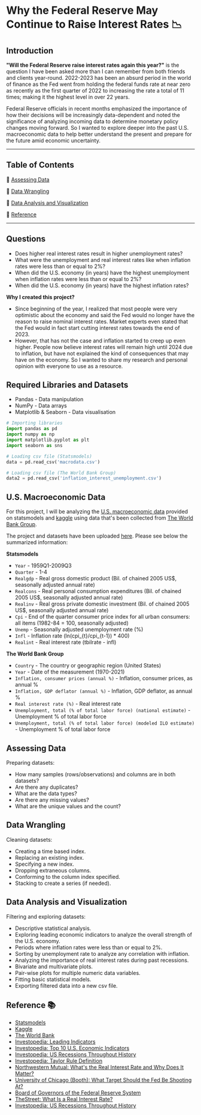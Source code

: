 # Why the Federal Reserve May Continue to Raise Interest Rates :chart_with_downwards_trend:

## Introduction

**"Will the Federal Reserve raise interest rates again this year?"** is the question I have been asked more than I can remember from both friends and clients year-round. 2022-2023 has been an absurd period in the world of finance as the Fed went from holding the federal funds rate at near zero as recently as the first quarter of 2022 to increasing the rate a total of 11 times; making it the highest level in over 22 years.

Federal Reserve officials in recent months emphasized the importance of how their decisions will be increasingly data-dependent and noted the significance of analyzing incoming data to determine monetary policy changes moving forward. So I wanted to explore deeper into the past U.S. macroeconomic data to help better understand the present and prepare for the future amid economic uncertainty. 

***

## Table of Contents

:pushpin: [Assessing Data](#assessing-data)

:pushpin: [Data Wrangling](#data_wranglings)

:pushpin: [Data Analysis and Visualization](#data_analysis_and_visualization)

:pushpin: [Reference](#reference)

***

## Questions

- Does higher real interest rates result in higher unemployment rates?
- What were the unemployment and real interest rates like when inflation rates were less than or equal to 2%?
- When did the U.S. economy (in years) have the highest unemployment when inflation rates were less than or equal to 2%?
- When did the U.S. economy (in years) have the highest inflation rates?

**Why I created this project?**

- Since beginning of the year, I realized that most people were very optimistic about the economy and said the Fed would no longer have the reason to raise nominal interest rates. Market experts even stated that the Fed would in fact start cutting interest rates towards the end of 2023.
- However, that has not the case and inflation started to creep up even higher. People now believe interest rates will remain high until 2024 due to inflation, but have not explained the kind of consequences that may have on the economy. So I wanted to share my research and personal opinion with everyone to use as a resource.

## Required Libraries and Datasets

- Pandas - Data manipulation
- NumPy - Data arrays
- Matplotlib & Seaborn - Data visualisation

```python
# Importing libraries
import pandas as pd
import numpy as np
import matplotlib.pyplot as plt
import seaborn as sns

# Loading csv file (Statsmodels)
data = pd.read_csv('macrodata.csv')

# Loading csv file (The World Bank Group)
data2 = pd.read_csv('inflation_interest_unemployment.csv')
```

## U.S. Macroeconomic Data

For this project, I will be analyzing the [U.S. macroeconomic data](https://www.statsmodels.org/stable/datasets/generated/macrodata.html) provided on statsmodels and [kaggle](https://www.kaggle.com/datasets/prasertk/inflation-interest-and-unemployment-rate) using data that's been collected from [The World Bank Group](https://www.worldbank.org/en/about/legal/terms-of-use-for-datasets).

The project and datasets have been uploaded [here](https://github.com/tylerchg/Personal-Project/tree/main/Project%201). Please see below the summarized information:

**Statsmodels**
- `Year` - 1959Q1-2009Q3 
- `Quarter` - 1-4
- `Realgdp` - Real gross domestic product (Bil. of chained 2005 US$, seasonally adjusted annual rate)
- `Realcons` - Real personal consumption expenditures (Bil. of chained 2005 US$, seasonally adjusted annual rate)
- `Realinv` - Real gross private domestic investment (Bil. of chained 2005 US$, seasonally adjusted annual rate)
- `Cpi` - End of the quarter consumer price index for all urban consumers: all items (1982-84 = 100, seasonally adjusted)
- `Unemp` - Seasonally adjusted unemployment rate (%)
- `Infl` - Inflation rate (ln(cpi_{t}/cpi_{t-1}) * 400)
- `Realint` - Real interest rate (tbilrate - infl)

**The World Bank Group**
- `Country` - The country or geographic region (United States)
- `Year` - Date of the measurement (1970-2021)
- `Inflation, consumer prices (annual %)` - Inflation, consumer prices, as annual %
- `Inflation, GDP deflator (annual %)` - Inflation, GDP deflator, as annual %
- `Real interest rate (%)` - Real interest rate
- `Unemployment, total (% of total labor force) (national estimate)` - Unemployment % of total labor force
- `Unemployment, total (% of total labor force) (modeled ILO estimate)` - Unemployment % of total labor force


## Assessing Data

Preparing datasets:
- How many samples (rows/observations) and columns are in both datasets?
- Are there any duplicates?
- What are the data types?
- Are there any missing values?
- What are the unique values and the count?

## Data Wrangling

Cleaning datasets:
- Creating a time based index.
- Replacing an existing index.
- Specifying a new index.
- Dropping extraneous columns.
- Conforming to the column index specified.
- Stacking to create a series (if needed).

## Data Analysis and Visualization

Filtering and exploring datasets:
- Descriptive statistical analysis.
- Exploring leading economic indicators to analyze the overall strength of the U.S. economy.
- Periods where inflation rates were less than or equal to 2%.
- Sorting by unemployment rate to analyze any correlation with inflation.
- Analyzing the importance of real interest rates during past recessions.
- Bivariate and multivariate plots.
- Pair-wise plots for multiple numeric data variables.
- Fitting basic statistical models.
- Exporting filtered data into a new csv file.

## Reference :books:

- [Statsmodels](https://www.statsmodels.org/stable/datasets/generated/macrodata.html)
- [Kaggle](https://www.kaggle.com/datasets/prasertk/inflation-interest-and-unemployment-rate)
- [The World Bank](https://www.worldbank.org/en/about/legal/terms-of-use-for-datasets)
- [Investopedia: Leading Indicators](https://www.investopedia.com/terms/l/leadingindicator.asp)
- [Investopedia: Top 10 U.S. Economic Indicators](https://www.investopedia.com/articles/personal-finance/020215/top-ten-us-economic-indicators.asp)
- [Investopedia: US Recessions Throughout History](https://www.investopedia.com/articles/economics/08/past-recessions.asp)
- [Investopedia: Taylor Rule Definition](https://www.investopedia.com/terms/t/taylorsrule.asp)
- [Northwestern Mutual: What's the Real Interest Rate and Why Does It Matter?](https://www.northwesternmutual.com/life-and-money/whats-the-real-interest-rate-and-why-does-it-matter/)
- [University of Chicago (Booth): What Target Should the Fed Be Shooting At?](https://www.chicagobooth.edu/review/what-target-should-fed-be-shooting#:~:text=The%20traditional%20view%20is%20that,are%20rethinking%20this%20conventional%20wisdom.)
- [Board of Governors of the Federal Reserve System](https://www.federalreserve.gov/faqs/economy_14400.htm)
- [TheStreet: What Is a Real Interest Rate?](https://www.thestreet.com/dictionary/r/real-interest-rate)
- [Investopedia: US Recessions Throughout History](https://www.investopedia.com/articles/economics/08/past-recessions.asp)
